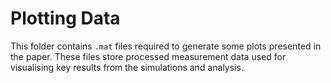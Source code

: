 # Plotting Data

This folder contains `.mat` files required to generate some plots presented in the paper. These files store processed measurement data used for visualising key results from the simulations and analysis.
